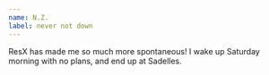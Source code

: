 ```yaml
---
name: N.Z.
label: never not down
---
```


ResX has made me so much more spontaneous! I wake up Saturday morning with no plans, and end up at Sadelles.

